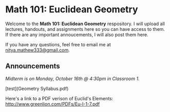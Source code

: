 Math 101: Euclidean Geometry
=============================

Welcome to the **Math 101: Euclidean Geometry** respository. 
I will upload all lectures, handouts, and assignments here so you can have access to them. 
If there are any important annoucements, I will also post them here. 

If you have any questions, feel free to email me at nitya.mathew333@gmail.com.

Announcements
-----------------
*Midterm is on Monday, October 16th @ 4:30pm in Classroom 1.*  

[test](Geometry Syllabus.pdf)


Here's a link to a PDF verison of Euclid's Elements: http://www.greenlion.com/PDFs/Eu-I-1-7.pdf


